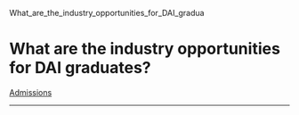What_are_the_industry_opportunities_for_DAI_gradua



What are the industry opportunities for DAI graduates?
======================================================

[Admissions](https://www.sutd.edu.sg/tag/admissions/)

---

